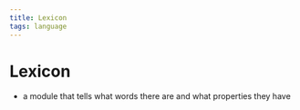 ```yaml
---
title: Lexicon
tags: language
---
```


# Lexicon
- a module that tells what words there are and what properties they have 










































































